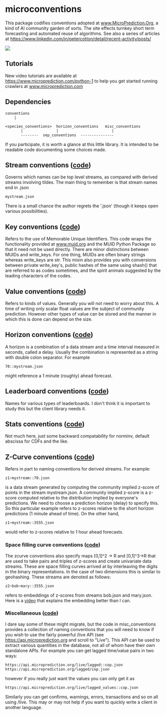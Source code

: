 # microconventions

This package codifies conventions adopted at www.MicroPrediction.Org, a kind of AI community garden of sorts. The site effects turnkey short term forecasting and automated reuse of algorithms. See also a series of articles at https://www.linkedin.com/in/petercotton/detail/recent-activity/posts/


![](https://i.imgur.com/yKItXmT.png)


## Tutorials

New video tutorials are available at https://www.microprediction.com/python-1 to help you
get started running crawlers at www.microprediction.com


## Dependencies  

    conventions
        |           
   
    <species_conventions>  horizon_conventions   misc_conventions
           |               |                        |
           --------  sep_conventions  ---------------           

If you participate, it is worth a glance at this little library. It is intended to be readable code documenting some choices made. 

## Stream conventions ([code](https://github.com/microprediction/microconventions/blob/master/microconventions/stream_conventions.py))

Governs which names can be top level streams, as compared with derived streams involving tildes. The main thing to remember is that stream names end in .json

    mystream.json

There is a small chance the author regrets the '.json' (though it keeps open various possibilities). 

## Key conventions ([code](https://github.com/microprediction/microconventions/blob/master/microconventions/key_conventions.py))

Refers to the use of Memorable Unique Identifiers. This code wraps the functionality provided at www.muid.org and the MUID Python Package so that it need not be used directly. There are minor distinctions between MUIDs and write_keys. For one thing, MUIDs are often binary strings whereas write_keys are str. This mixin also provides you with conversions between private write_key's, public hashes of the same using shash() that are referred to as codes sometimes, and the spirit animals suggested by the leading characters of the codes. 

## Value conventions ([code](https://github.com/microprediction/microconventions/blob/master/microconventions/value_conventions.py))

Refers to kinds of values. Generally you will not need to worry about this. A time of writing only scalar float values are the subject of community prediction. However other types of value can be stored and the manner in which this is done can depend on the size. 

## Horizon conventions ([code](https://github.com/microprediction/microconventions/blob/master/microconventions/horizon_conventions.py))

A horizon is a combination of a data stream and a time interval measured in seconds, called a delay. Usually the combination is represented as a string with double colon separator. For example

    70::mystream.json  
    
might reference a 1 minute (roughly) ahead forecast. 
 
## Leaderboard conventions ([code](https://github.com/microprediction/microconventions/blob/master/microconventions/leaderboard_conventions.py))

Names for various types of leaderboards. I don't think it is important to study this but the client library needs it. 

## Stats conventions ([code](https://github.com/microprediction/microconventions/blob/master/microconventions/stats_conventions.py))

Not much here, just some backward compatability for norminv, default abscissa for CDFs and the like. 

## Z-Curve conventions ([code](https://github.com/microprediction/microconventions/blob/master/microconventions/zcurve_conventions.py))

Refers in part to naming conventions for derived streams. For example:

    z1~mystream::70.json

is a data stream generated by computing the community implied z-score of points in the stream mystream.json. A community implied z-score is a z-score computed relative to the distribution implied by everyone's predictions. We need to choose a prediction horizon (delay) to specify this. So this particular example refers to z-scores relative to the short horizon predictions (1 minute ahead of time). On the other hand, 

    z1~mystream::3555.json

would refer to z-scores relative to 1 hour ahead forecasts. 

### Space filling curve conventions ([code](https://github.com/microprediction/microconventions/blob/master/microconventions/zcurve_conventions.py))

The zcurve conventions also specify maps [0,1]^2 -> R and [0,1]^3->R that are used to take pairs and triples of z-scores and create univariate 
data streams. These are space filling curves arrived at by interleaving the digits in the binary representations. In the case of two dimensions this is similar to geohashing. These streams are
denoted as follows: 

    z2~bob~mary::3555.json 
   
refers to embeddings of z-scores from streams bob.json and mary.json. Here is a [video](https://www.swarmprediction.com/zcurves.html) that explains the embedding better than I can.

### Miscellaneous ([code](https://github.com/microprediction/microconventions/blob/master/microconventions/misc_conventions.py))

I dare say some of these might migrate, but the code in misc_conventions provides a collection of naming conventions that you will need to know if you wish to use
the fairly powerful /live API (see https://api.microprediction.org and scroll to "Live"). This API can be used to extract various quantities in the database, not 
all of whom have their own standalone APIs. For example you can get lagged time/value pairs in two ways: 

    https://api.microprediction.org/live/lagged::cop.json
    https://api.microprediction.org/lagged/cop.json
    
however if you really just want the values you can only get it as 

    https://api.microprediction.org/live/lagged_values::cop.json
    
Similarly you can get confirms, warnings, errors, transactions and so on all using /live. This may or may not help if you want to quickly write a client 
in another language. 
